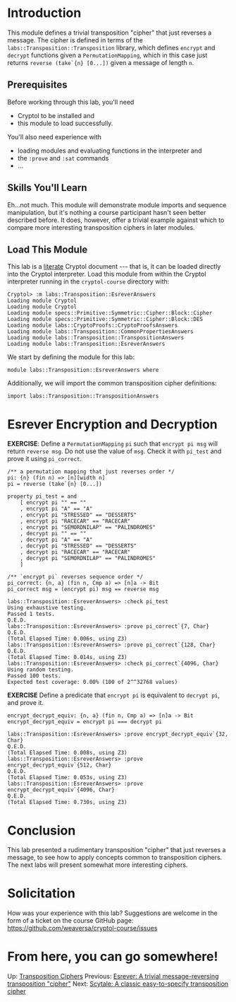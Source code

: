 # Introduction

This module defines a trivial transposition "cipher" that just 
reverses a message.  The cipher is defined in terms of the 
`labs::Transposition::Transposition` library, which defines `encrypt` 
and `decrypt` functions given a `PermutationMapping`, which in this 
case just returns ``reverse (take`{n} [0...])`` given a message of 
length `n`.

## Prerequisites

Before working through this lab, you'll need 
  * Cryptol to be installed and
  * this module to load successfully.

You'll also need experience with
  * loading modules and evaluating functions in the interpreter and
  * the `:prove` and `:sat` commands
  * ...

## Skills You'll Learn

Eh...not much.  This module will demonstrate module imports and 
sequence manipulation, but it's nothing a course participant 
hasn't seen better described before.  It does, however, offer a 
trivial example against which to compare more interesting 
transposition ciphers in later modules.

## Load This Module

This lab is a
[literate](https://en.wikipedia.org/wiki/Literate_programming) 
Cryptol document --- that is, it can be loaded directly into the 
Cryptol interpreter. Load this module from within the Cryptol 
interpreter running in the `cryptol-course` directory with:

```Xcryptol session
Cryptol> :m labs::Transposition::EsreverAnswers
Loading module Cryptol
Loading module Cryptol
Loading module specs::Primitive::Symmetric::Cipher::Block::Cipher
Loading module specs::Primitive::Symmetric::Cipher::Block::DES
Loading module labs::CryptoProofs::CryptoProofsAnswers
Loading module labs::Transposition::CommonPropertiesAnswers
Loading module labs::Transposition::TranspositionAnswers
Loading module labs::Transposition::EsreverAnswers
```

We start by defining the module for this lab:

```cryptol
module labs::Transposition::EsreverAnswers where
```

Additionally, we will import the common transposition cipher 
definitions:

```cryptol
import labs::Transposition::TranspositionAnswers
```

# Esrever Encryption and Decryption

**EXERCISE**: Define a `PermutationMapping` `pi` such that 
`encrypt pi msg` will return `reverse msg`.  Do not use the value of 
`msg`.  Check it with `pi_test` and prove it using  `pi_correct`.

```cryptol
/** a permutation mapping that just reverses order */
pi: {n} (fin n) => [n][width n]
pi = reverse (take`{n} [0...])
```

```cryptol
property pi_test = and
    [ encrypt pi "" == ""
    , encrypt pi "A" == "A"
    , encrypt pi "STRESSED" == "DESSERTS"
    , encrypt pi "RACECAR" == "RACECAR"
    , encrypt pi "SEMORDNILAP" == "PALINDROMES"
    , decrypt pi "" == ""
    , decrypt pi "A" == "A"
    , decrypt pi "STRESSED" == "DESSERTS"
    , decrypt pi "RACECAR" == "RACECAR"
    , decrypt pi "SEMORDNILAP" == "PALINDROMES"
    ]

/** `encrypt pi` reverses sequence order */ 
pi_correct: {n, a} (fin n, Cmp a) => [n]a -> Bit
pi_correct msg = (encrypt pi) msg == reverse msg
```

```Xcryptol session
labs::Transposition::EsreverAnswers> :check pi_test
Using exhaustive testing.
Passed 1 tests.
Q.E.D.
labs::Transposition::EsreverAnswers> :prove pi_correct`{7, Char}
Q.E.D.
(Total Elapsed Time: 0.006s, using Z3)
labs::Transposition::EsreverAnswers> :prove pi_correct`{128, Char}
Q.E.D.
(Total Elapsed Time: 0.014s, using Z3)
labs::Transposition::EsreverAnswers> :check pi_correct`{4096, Char}
Using random testing.
Passed 100 tests.
Expected test coverage: 0.00% (100 of 2^^32768 values)
```

**EXERCISE** Define a predicate that `encrypt pi` is equivalent to 
`decrypt pi`, and prove it.

```cryptol
encrypt_decrypt_equiv: {n, a} (fin n, Cmp a) => [n]a -> Bit
encrypt_decrypt_equiv = encrypt pi === decrypt pi
```

```Xcryptol session
labs::Transposition::EsreverAnswers> :prove encrypt_decrypt_equiv`{32, Char}
Q.E.D.
(Total Elapsed Time: 0.008s, using Z3)
labs::Transposition::EsreverAnswers> :prove encrypt_decrypt_equiv`{512, Char}
Q.E.D.
(Total Elapsed Time: 0.053s, using Z3)
labs::Transposition::EsreverAnswers> :prove encrypt_decrypt_equiv`{4096, Char}
Q.E.D.
(Total Elapsed Time: 0.730s, using Z3)
```

# Conclusion

This lab presented a rudimentary transposition "cipher" that just 
reverses a message, to see how to apply concepts common to 
transposition ciphers.  The next labs will present somewhat more 
interesting ciphers.

# Solicitation

How was your experience with this lab? Suggestions are welcome in the
form of a ticket on the course GitHub page:
https://github.com/weaversa/cryptol-course/issues

# From here, you can go somewhere!

Up: [Transposition Ciphers](/labs/Transposition/Contents.md)
Previous: [Esrever: A trivial message-reversing transposition "cipher"](Esrever.md)
Next: [Scytale: A classic easy-to-specify transposition cipher](ScytaleAnswers.md)

